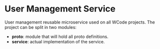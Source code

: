 # User Management Service

User management reusable microservice used on all WCode projects. 
The project can be split in two modules:

* **proto**: module that will hold all proto definitions.
* **service**: actual implementation of the service.



